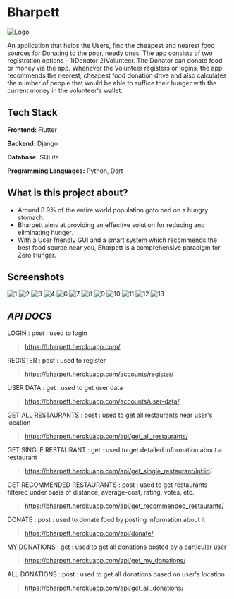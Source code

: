 # Bharpett

![Logo](bharpett/bharpett/assets/logo/logo.png)

An application that helps the Users, find the cheapest and nearest food sources for Donating to the poor, needy ones.
The app consists of two registration options - 
1)Donator 2)Volunteer.
The Donator can donate food or money via the app. Whenever the Volunteer registers or logins, the app recommends the nearest, cheapest food donation drive and also calculates the number of people that would be able to suffice their hunger with the current money in the volunteer's wallet.



## Tech Stack

**Frontend:** Flutter

**Backend:** Django

**Database:** SQLite

**Programming Languages:** Python, Dart


## What is this project about?

* Around 8.9% of the entire world population goto bed on a hungry stomach.
* Bharpett aims at providing an effective solution for reducing and eliminating hunger.
* With a User friendly GUI and a smart system which recommends the best food source near you, Bharpett is a comprehensive paradigm for Zero Hunger.



## Screenshots

![1](bharpett/bharpett/assets/screenshots/3.png)
![2](bharpett/bharpett/assets/screenshots/15.png)
![3](bharpett/bharpett/assets/screenshots/13.png)
![4](bharpett/bharpett/assets/screenshots/1.png)
![6](bharpett/bharpett/assets/screenshots/4.png)
![7](bharpett/bharpett/assets/screenshots/14.png)
![8](bharpett/bharpett/assets/screenshots/8.png)
![9](bharpett/bharpett/assets/screenshots/5.png)
![10](bharpett/bharpett/assets/screenshots/2.png)
![11](bharpett/bharpett/assets/screenshots/6.png)
![12](bharpett/bharpett/assets/screenshots/11.png)
![13](bharpett/bharpett/assets/screenshots/16.png)




## _API DOCS_ 


LOGIN : post : used to login 


> https://bharpett.herokuapp.com/

REGISTER : post : used to register


> https://bharpett.herokuapp.com/accounts/register/

USER DATA : get : used to get user data


> https://bharpett.herokuapp.com/accounts/user-data/

GET ALL RESTAURANTS : post : used to get all restaurants near  user's location


> https://bharpett.herokuapp.com/api/get_all_restaurants/

GET SINGLE RESTAURANT : get : used to get detailed information about a restaurant


> https://bharpett.herokuapp.com/api/get_single_restaurant/<int:id>/

GET RECOMMENDED RESTAURANTS : post : used to get restaurants filtered under basis of distance, 
average-cost, rating, votes, etc. 
> https://bharpett.herokuapp.com/api/get_recommended_restaurants/

DONATE : post : used to donate food by posting information about it


>https://bharpett.herokuapp.com/api/donate/

MY DONATIONS : get : used to get all donations posted by a particular user


> https://bharpett.herokuapp.com/api/get_my_donations/

ALL DONATIONS : post : used to get all donations based on user's location


> https://bharpett.herokuapp.com/api/get_all_donations/